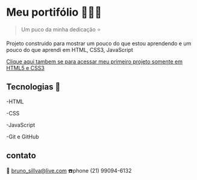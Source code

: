 # Meu portifólio 🧛🏻‍♂️


> Um puco da minha dedicação ⭐️

Projeto construido para mostrar um pouco do que estou aprendendo e um pouco do que aprendi em HTML, CSS3, JavaScript

[Clique aqui tambem se para acessar meu primeiro projeto somente em HTML5 e CSS3](https://devbrunold.github.io/NLW--esports-explorer/)

 ## Tecnologias 🔨

-HTML

-CSS

-JavaScript

-Git e GitHub

## contato
📩 bruno_sillva@live.com
☎️phone (21) 99094-6132